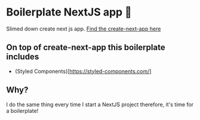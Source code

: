 # Boilerplate NextJS app 🚀

Slimed down create next js app.
[Find the create-next-app here](https://nextjs.org/docs/api-reference/create-next-app)

## On top of create-next-app this boilerplate includes

- (Styled Components)[https://styled-components.com/]

## Why?

I do the same thing every time I start a NextJS project therefore, it's time for a boilerplate!
